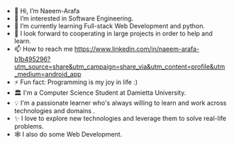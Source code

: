 - 👋 Hi, I’m Naeem-Arafa
- 👀 I’m interested in Software Engineering.
- 🌱 I’m currently learning Full-stack Web Development and python.
- 💞️ I look forward to cooperating in large projects in order to help and learn.
- 📫 How to reach me https://www.linkedin.com/in/naeem-arafa-b1b495296?utm_source=share&utm_campaign=share_via&utm_content=profile&utm_medium=android_app
- ⚡ Fun fact: Programming is my joy in life :)
- 🏛  I'm a Computer Science Student at Damietta University.
- 💡 I'm a passionate learner who's always willing to learn and work across technologies and domains .
- ✨ I love to explore new technologies and leverage them to solve real-life problems.
- 🕸️ I also do some Web Development.

